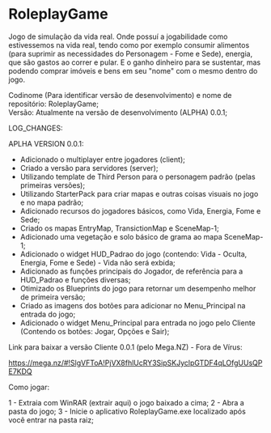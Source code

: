 # RoleplayGame
Jogo de simulação da vida real. Onde possuí a jogabilidade como estivessemos na vida real, tendo como por exemplo consumir alimentos (para suprimir as necessidades do Personagem - Fome e Sede), energia, que são gastos ao correr e pular. E o ganho dinheiro para se sustentar, mas podendo comprar imóveis e bens em seu "nome" com o mesmo dentro do jogo.  

Codinome (Para identificar versão de desenvolvimento) e nome de repositório: RoleplayGame;  
Versão: Atualmente na versão de desenvolvimento (ALPHA) 0.0.1;

LOG_CHANGES:

APLHA VERSION 0.0.1:

- Adicionado o multiplayer entre jogadores (client);
- Criado a versão para servidores (server);
- Utilizando template de Third Person para o personagem padrão (pelas primeiras versões);
- Utilizando StarterPack para criar mapas e outras coisas visuais no jogo e no mapa padrão;
- Adicionado recursos do jogadores básicos, como Vida, Energia, Fome e Sede;
- Criado os mapas EntryMap, TransictionMap e SceneMap-1;
- Adicionado uma vegetação e solo básico de grama ao mapa SceneMap-1;
- Adicionado o widget HUD_Padrao do jogo (contendo: Vida - Oculta, Energia, Fome e Sede) - Vida não será exbida;
- Adicionado as funções principais do Jogador, de referência para a HUD_Padrao e funções diversas;
- Otimizado os Blueprints do jogo para retornar um desempenho melhor de primeira versão;
- Criado as imagens dos botões para adicionar no Menu_Principal na entrada do jogo;
- Adicionado o widget Menu_Principal para entrada no jogo pelo Cliente (Contendo os botões: Jogar, Opções e Sair);

Link para baixar a versão Cliente 0.0.1 (pelo Mega.NZ) - Fora de Vírus: 

https://mega.nz/#!SlgVFToA!PjVX8fhlUcRY3SipSKJyclpGTDF4qLOfgUUsQPE7KDQ

Como jogar:

1 - Extraia com WinRAR (extrair aqui) o jogo baixado a cima; 
2 - Abra a pasta do jogo;
3 - Inicie o aplicativo RoleplayGame.exe localizado após você entrar na pasta raiz;
